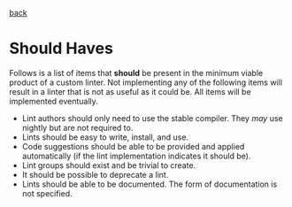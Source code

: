 [back](./README.md)

# Should Haves

Follows is a list of items that **should** be present in the minimum viable product of a custom linter. Not implementing any of the following items will result in a linter that is not as useful as it could be. All items will be implemented eventually.

- Lint authors should only need to use the stable compiler. They _may_ use nightly but are not required to.
- Lints should be easy to write, install, and use.
- Code suggestions should be able to be provided and applied automatically (if the lint implementation indicates it should be).
- Lint groups should exist and be trivial to create.
- It should be possible to deprecate a lint.
- Lints should be able to be documented. The form of documentation is not specified.
